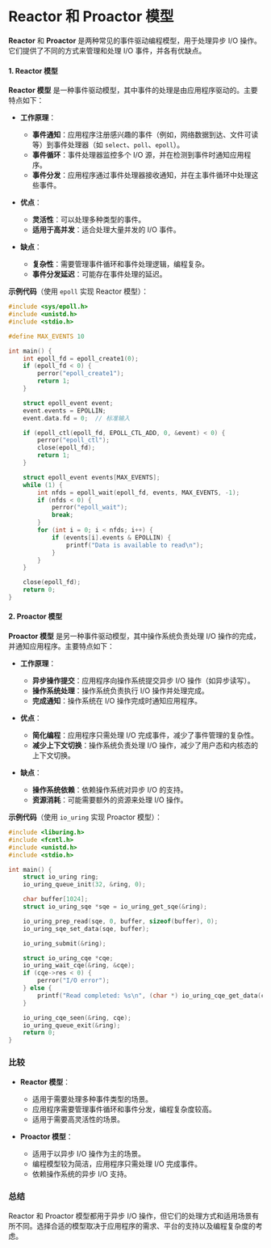 # Reactor 和 Proactor 模型

**Reactor** 和 **Proactor** 是两种常见的事件驱动编程模型，用于处理异步 I/O 操作。它们提供了不同的方式来管理和处理 I/O 事件，并各有优缺点。

#### 1. **Reactor 模型**

**Reactor 模型** 是一种事件驱动模型，其中事件的处理是由应用程序驱动的。主要特点如下：

- **工作原理**：
  - **事件通知**：应用程序注册感兴趣的事件（例如，网络数据到达、文件可读等）到事件处理器（如 `select`、`poll`、`epoll`）。
  - **事件循环**：事件处理器监控多个 I/O 源，并在检测到事件时通知应用程序。
  - **事件分发**：应用程序通过事件处理器接收通知，并在主事件循环中处理这些事件。
  
- **优点**：
  - **灵活性**：可以处理多种类型的事件。
  - **适用于高并发**：适合处理大量并发的 I/O 事件。
  
- **缺点**：
  - **复杂性**：需要管理事件循环和事件处理逻辑，编程复杂。
  - **事件分发延迟**：可能存在事件处理的延迟。

**示例代码**（使用 `epoll` 实现 Reactor 模型）：

```c
#include <sys/epoll.h>
#include <unistd.h>
#include <stdio.h>

#define MAX_EVENTS 10

int main() {
    int epoll_fd = epoll_create1(0);
    if (epoll_fd < 0) {
        perror("epoll_create1");
        return 1;
    }

    struct epoll_event event;
    event.events = EPOLLIN;
    event.data.fd = 0;  // 标准输入

    if (epoll_ctl(epoll_fd, EPOLL_CTL_ADD, 0, &event) < 0) {
        perror("epoll_ctl");
        close(epoll_fd);
        return 1;
    }

    struct epoll_event events[MAX_EVENTS];
    while (1) {
        int nfds = epoll_wait(epoll_fd, events, MAX_EVENTS, -1);
        if (nfds < 0) {
            perror("epoll_wait");
            break;
        }
        for (int i = 0; i < nfds; i++) {
            if (events[i].events & EPOLLIN) {
                printf("Data is available to read\n");
            }
        }
    }

    close(epoll_fd);
    return 0;
}
```

#### 2. **Proactor 模型**

**Proactor 模型** 是另一种事件驱动模型，其中操作系统负责处理 I/O 操作的完成，并通知应用程序。主要特点如下：

- **工作原理**：
  - **异步操作提交**：应用程序向操作系统提交异步 I/O 操作（如异步读写）。
  - **操作系统处理**：操作系统负责执行 I/O 操作并处理完成。
  - **完成通知**：操作系统在 I/O 操作完成时通知应用程序。
  
- **优点**：
  - **简化编程**：应用程序只需处理 I/O 完成事件，减少了事件管理的复杂性。
  - **减少上下文切换**：操作系统负责处理 I/O 操作，减少了用户态和内核态的上下文切换。

- **缺点**：
  - **操作系统依赖**：依赖操作系统对异步 I/O 的支持。
  - **资源消耗**：可能需要额外的资源来处理 I/O 操作。

**示例代码**（使用 `io_uring` 实现 Proactor 模型）：

```c
#include <liburing.h>
#include <fcntl.h>
#include <unistd.h>
#include <stdio.h>

int main() {
    struct io_uring ring;
    io_uring_queue_init(32, &ring, 0);

    char buffer[1024];
    struct io_uring_sqe *sqe = io_uring_get_sqe(&ring);

    io_uring_prep_read(sqe, 0, buffer, sizeof(buffer), 0);
    io_uring_sqe_set_data(sqe, buffer);

    io_uring_submit(&ring);

    struct io_uring_cqe *cqe;
    io_uring_wait_cqe(&ring, &cqe);
    if (cqe->res < 0) {
        perror("I/O error");
    } else {
        printf("Read completed: %s\n", (char *) io_uring_cqe_get_data(cqe));
    }

    io_uring_cqe_seen(&ring, cqe);
    io_uring_queue_exit(&ring);
    return 0;
}
```

### 比较

- **Reactor 模型**：
  - 适用于需要处理多种事件类型的场景。
  - 应用程序需要管理事件循环和事件分发，编程复杂度较高。
  - 适用于需要高灵活性的场景。

- **Proactor 模型**：
  - 适用于以异步 I/O 操作为主的场景。
  - 编程模型较为简洁，应用程序只需处理 I/O 完成事件。
  - 依赖操作系统的异步 I/O 支持。

### 总结

Reactor 和 Proactor 模型都用于异步 I/O 操作，但它们的处理方式和适用场景有所不同。选择合适的模型取决于应用程序的需求、平台的支持以及编程复杂度的考虑。